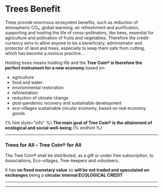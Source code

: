 # Trees Benefit

Trees provide enormous ecosystem benefits, such as reduction of atmospheric CO₂, global warming, air refreshment and purification, supporting and hosting the life of cross-pollinators, like bees, essential for agriculture and pollination of fruits and vegetables. Therefore the credit-currency aims to allow anyone to be a beneficiary, administrator and protector of land and trees, especially to keep them safe from cutting, which has become a noxious practice...

Holding trees means holding life and the **Tree Coin® is therefore the perfect instrument for a new economy** based on:

* agriculture
* food and water
* environmental restoration
* reforestation
* reduction of climate change
* post-pandemic recovery and sustainable development
* eco-villages sustainable circular economy, based on real economy goods



{% hint style="info" %}
**The main goal of Tree Coin® is the attainment of ecological and social well-being**
{% endhint %}

****

### Trees for All – Tree Coin® for All

The Tree Coin® shall be distributed, as a gift or under free subscription, to Associations, Eco-villages, Tree-keepers and volunteers.

It has **no fixed monetary value** so **will be not traded and speculated on exchanges** being a **circular internal ECOLOGICAL CREDIT**

****

****

